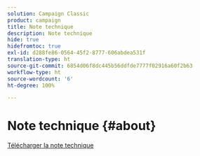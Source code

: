 ```yaml
---
solution: Campaign Classic
product: campaign
title: Note technique
description: Note technique
hide: true
hidefromtoc: true
exl-id: d288fe86-0564-45f2-8777-606abdea531f
translation-type: ht
source-git-commit: 6854d06f8dc445b56ddfde7777f02916a60f2b63
workflow-type: ht
source-wordcount: '6'
ht-degree: 100%

---
```


# Note technique {#about}

[Télécharger la note technique](guidelines.pdf)
